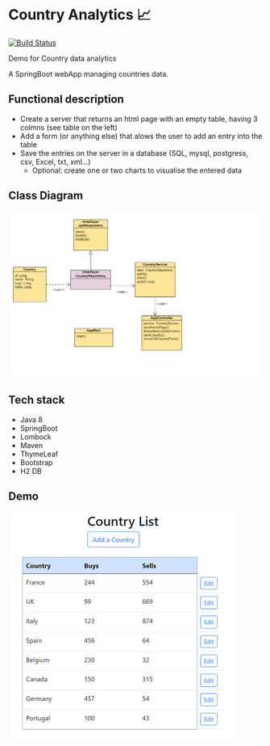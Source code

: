 # Country Analytics :chart_with_upwards_trend:
[![Build Status](https://travis-ci.com/Anasss/analytics.svg?branch=main)](https://travis-ci.com/Anasss/analytics)

Demo for Country data analytics

A SpringBoot webApp managing countries data.

## Functional description
* Create a server that returns an html page with an empty table, having 3 colmns (see table on the left)
* Add a form (or anything else) that alows the user to add an entry into the table
* Save the entries on the server in a database (SQL, mysql, postgress, csv, Excel, txt, xml…)
    * Optional: create one or two charts to visualise the entered data

## Class Diagram
![analytics class diagram](https://github.com/Anasss/analytics/blob/main/screenshots/class-diagram.png)


## Tech stack
* Java 8
* SpringBoot
* Lombock
* Maven
* ThymeLeaf
* Bootstrap
* H2 DB

## Demo
![ui screenshot](https://github.com/Anasss/analytics/blob/main/screenshots/ui-screenshot.png)
